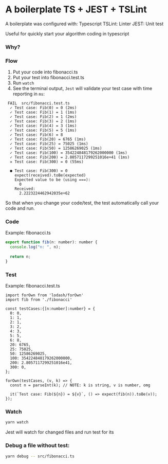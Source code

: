 # A boilerplate TS + JEST + TSLint
A boilerplate was configured with:
Typescript
TSLint: Linter
JEST: Unit test

Useful for quickly start your algorithm coding in typescript

### Why? 

### Flow
1. Put your code into fibonacci.ts
2. Put your test into fibonacci.test.ts
3. Run `watch`
4. See the terminal output, `Jest` will validate your test case with time reporting in `ms`:
```
 FAIL  src/fibonacci.test.ts
  ✓ Test case: Fib(0) = 0 (2ms)
  ✓ Test case: Fib(1) = 1 (1ms)
  ✓ Test case: Fib(2) = 1 (2ms)
  ✓ Test case: Fib(3) = 2 (1ms)
  ✓ Test case: Fib(4) = 3 (1ms)
  ✓ Test case: Fib(5) = 5 (1ms)
  ✓ Test case: Fib(6) = 8
  ✓ Test case: Fib(20) = 6765 (1ms)
  ✓ Test case: Fib(25) = 75025 (1ms)
  ✓ Test case: Fib(50) = 12586269025 (1ms)
  ✓ Test case: Fib(100) = 354224848179262000000 (1ms)
  ✓ Test case: Fib(200) = 2.8057117299251016e+41 (1ms)
  ✕ Test case: Fib(300) = 0 (55ms)

  ● Test case: Fib(300) = 0
    expect(received).toBe(expected)
    Expected value to be (using ===):
      0
    Received:
      2.2223224462942035e+62
```

So that when you change your code/test, the test automatically call your code and run. 


### Code
Example: fibonacci.ts
```js
export function fib(n: number): number {
  console.log("n: ", n);
  
  return n;
}
```

### Test
Example: fibonacci.test.ts
```
import forOwn from 'lodash/forOwn'
import fib from './fibonacci'

const testCases:{[n:number]:number} = {
  0: 0,
  1: 1,
  2: 1,
  3: 2,
  4: 3,
  5: 5,
  6: 8,
  20: 6765,
  25: 75025,
  50: 12586269025,
  100: 354224848179262000000,
  200: 2.8057117299251016e41,
  300: 0,
};

forOwn(testCases, (v, k) => {
  const n = parseInt(k); // NOTE: k is string, v is number, omg

  it(`Test case: Fib(${n}) = ${v}`, () => expect(fib(n)).toBe(v));
});

```

### Watch

```bash
yarn watch
```
Jest will watch for changed files and run test for its


### Debug a file without test:

```bash
yarn debug -- src/fibonacci.ts
```

